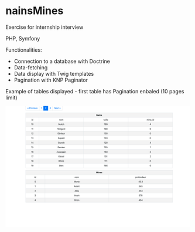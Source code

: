 # nainsMines

Exercise for internship interview

PHP, Symfony

Functionalities:

- Connection to a database with Doctrine
- Data-fetching 
- Data display with Twig templates 
- Pagination with KNP Paginator



Example of tables displayed - first table has Pagination enbaled (10 pages limit)


![Screenshot of tables](https://github.com/DotnDev/nainsMines/blob/master/Screenshot%202020-02-13%20at%2016.05.33.png?raw=true)
